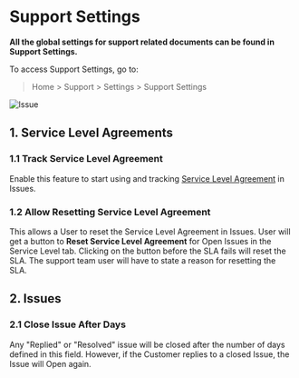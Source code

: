 <!-- add-breadcrumbs -->
# Support Settings

**All the global settings for support related documents can be found in Support Settings.**

To access Support Settings, go to:
> Home > Support > Settings > Support Settings

<img class="screenshot" alt="Issue" src="{{docs_base_url}}/assets/img/support/support-settings.png">

## 1. Service Level Agreements
### 1.1 Track Service Level Agreement
Enable this feature to start using and tracking [Service Level Agreement](/docs/v12/user/manual/en/support/service-level-agreement) in Issues.

### 1.2 Allow Resetting Service Level Agreement
This allows a User to reset the Service Level Agreement in Issues. User will get a button to **Reset Service Level Agreement** for Open Issues in the Service Level tab. Clicking on the button before the SLA fails will reset the SLA. The support team user will have to state a reason for resetting the SLA.

## 2. Issues
### 2.1 Close Issue After Days
Any "Replied" or "Resolved" issue will be closed after the number of days defined in this field. However, if the Customer replies to a closed Issue, the Issue will Open again.

